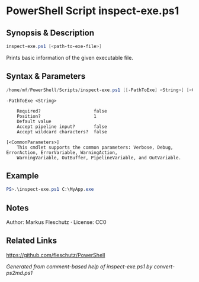 # PowerShell Script inspect-exe.ps1

## Synopsis & Description
```powershell
inspect-exe.ps1 [<path-to-exe-file>]
```

Prints basic information of the given executable file.

## Syntax & Parameters
```powershell
/home/mf/PowerShell/Scripts/inspect-exe.ps1 [[-PathToExe] <String>] [<CommonParameters>]
```

```
-PathToExe <String>
    
    Required?                    false
    Position?                    1
    Default value                
    Accept pipeline input?       false
    Accept wildcard characters?  false
```

```
[<CommonParameters>]
    This cmdlet supports the common parameters: Verbose, Debug, ErrorAction, ErrorVariable, WarningAction, 
    WarningVariable, OutBuffer, PipelineVariable, and OutVariable.
```

## Example
```powershell
PS>.\inspect-exe.ps1 C:\MyApp.exe
```


## Notes
Author: Markus Fleschutz · License: CC0

## Related Links
https://github.com/fleschutz/PowerShell

*Generated from comment-based help of inspect-exe.ps1 by convert-ps2md.ps1*
